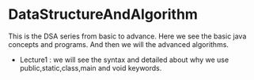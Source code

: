 # DataStructureAndAlgorithm
This is the DSA series from basic to advance.
Here we see the basic java concepts and programs.
And then we will the advanced algorithms.

* Lecture1 : we will see the syntax and detailed about why we use public,static,class,main and void keywords.